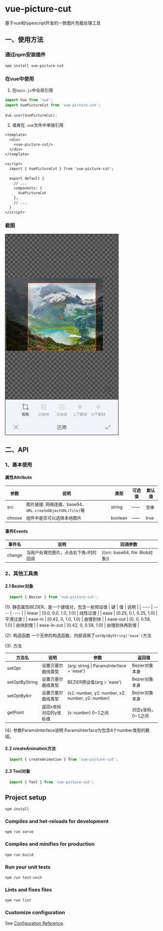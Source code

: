 # vue-picture-cut

基于vue和typescript开发的一款图片剪裁处理工具

## 一、使用方法
### 通过npm安装插件
```nodejs
npm install vue-picture-cut
```
### 在vue中使用
1. 在`main.js`中全局引用
```javascript
import Vue from 'vue';
import VuePictureCut from 'vue-picture-cut';

Vue.user(VuePictureCut);
```
2. 或者在`.vue`文件中单独引用
```vue
<template>
  <div>
    <vue-picture-cut/>
  </div>
</template>

<script>
  import { VuePictureCut } from 'vue-picture-cut';
    
  export default {
    // ...
    components: {
      VuePictureCut
    },
    // ...
  }
</script>
```
### 截图
![示例截图](https://github.com/987153776/vue-picture-cut/blob/master/readme/cut.jpg?raw=true)

## 二、API
### 1、基本使用
#### 属性Attribute
| 参数 | 说明 | 类型 | 可选值 | 默认值 |
| ---- | ---- | ---- | ---- | ---- |
| src | 图片链接: 网络连接、base64、`URL.createObjectURL(file)`等 | string | —— | 空串 |
| choose | 组件中是否可以选择本地图片 | boolean | —— | true |

#### 事件Events
| 事件名 | 说明 | 回调参数 |
| ---- | ---- | ---- |
| change | 当用户处理完图片，点击右下角`√`时的回调 | ({src: base64, file: Blob对象}) |

### 2、其他工具类
#### 2.1 Bezier对象

```javascript
  import { Bezier } from 'vue-picture-cut';

```

(1). 静态属性BEZIER，是一个键值对，包含一些预设值
| 键 | 值 | 说明 |
| ---- | ---- | ---- |
| linear | \[0.0, 0.0, 1.0, 1.0\] | 线性过渡 |
| ease | \[0.25, 0.1, 0.25, 1.0\] | 平滑过渡 |
| ease-in | \[0.42, 0, 1.0, 1.0\] | 由慢到快 |
| ease-out | \[0, 0, 0.58, 1.0\] | 由快到慢 |
| ease-in-out | \[0.42, 0, 0.58, 1.0\] | 由慢到快再到慢 |

(2). 构造函数
一个无参的构造函数，内部调用了`setOptByString('ease')`方法

(3). 方法

| 方法名 | 说明 | 参数 | 返回值 |
| ---- | ---- | ---- | ---- |
| setOpt | 设置贝塞尔曲线类型 | (arg: string \| ParamsInterface = 'ease') | Bezier对象本身 |
| setOptByString | 设置贝塞尔曲线类型 | BEZIER预设值(arg = 'ease') | Bezier对象本身 |
| setOptByArr | 设置贝塞尔曲线类型 | (x1: number, y1: number, x2: number, y2: number) | Bezier对象本身 |
| getPoint | 返回x坐标对应的y坐标值 | (x: number) 0~1之间 | 对应y坐标，0~1之间 |

(4). 参数ParamsInterface说明
ParamsInterface为包含4个number类型的数组。

#### 2.2 createAnimation方法
```javascript
  import { createAnimation } from 'vue-picture-cut';
```

#### 2.3 Tool对象
```javascript
  import { Tool } from 'vue-picture-cut';
```



## Project setup
```
npm install
```

### Compiles and hot-reloads for development
```
npm run serve
```

### Compiles and minifies for production
```
npm run build
```

### Run your unit tests
```
npm run test:unit
```

### Lints and fixes files
```
npm run lint
```

### Customize configuration
See [Configuration Reference](https://cli.vuejs.org/config/).
